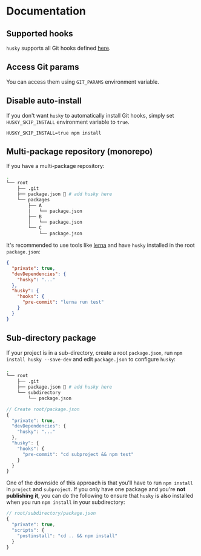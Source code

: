 # Documentation

## Supported hooks

`husky` supports all Git hooks defined [here](https://git-scm.com/docs/githooks).

## Access Git params

You can access them using `GIT_PARAMS` environment variable.

## Disable auto-install

If you don't want `husky` to automatically install Git hooks, simply set `HUSKY_SKIP_INSTALL` environment variable to `true`.

```
HUSKY_SKIP_INSTALL=true npm install
```

## Multi-package repository (monorepo)

If you have a multi-package repository:

```sh
.
└── root
    ├── .git
    ├── package.json 🐶 # add husky here
    └── packages
        ├── A
        │   └── package.json
        ├── B
        │   └── package.json
        └── C
            └── package.json
```

It's recommended to use tools like [lerna](https://github.com/lerna/lerna) and have `husky` installed in the root `package.json`:

```json
{
  "private": true,
  "devDependencies": {
    "husky": "..."
  },
  "husky": {
    "hooks": {
      "pre-commit": "lerna run test"
    }
  }
}
```

## Sub-directory package

If your project is in a sub-directory, create a root `package.json`, run `npm install husky --save-dev` and edit `package.json` to configure `husky`:

```sh
.
└── root
    ├── .git
    ├── package.json 🐶 # add husky here
    └── subdirectory
        └── package.json
```

```js
// Create root/package.json
{
  "private": true,
  "devDependencies": {
    "husky": "..."
  },
  "husky": {
    "hooks": {
      "pre-commit": "cd subproject && npm test"
    }
  }
}
```

One of the downside of this approach is that you'll have to run `npm install` in `project` and `subproject`. If you only have one package and you're __not publishing it__, you can do the following to ensure that `husky` is also installed when you run `npm install` in your subdirectory:

```js
// root/subdirectory/package.json
{
  "private": true,
  "scripts": {
    "postinstall": "cd .. && npm install"
  }
}
```
